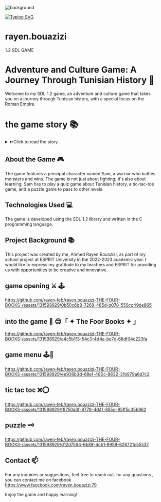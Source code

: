 
![background](https://github.com/rayen-feb/The-Foor-Books-/assets/131598929/cde11050-2a32-4490-b672-30f0ecea1790)

<a href="https://git.io/typing-svg"><img src="https://readme-typing-svg.demolab.com?font=Fira+Code&size=30&pause=1000&color=E71616&center=true&random=false&width=435&lines=The+Foor+Books+;1.2++SDL+Game+" alt="Typing SVG" /></a>
 

# rayen.bouazizi
1.2 SDL GAME 
# Adventure and Culture Game: A Journey Through Tunisian History 👋

Welcome to my SDL 1.2 game, an adventure and culture game that takes you on a journey through Tunisian history, with a special focus on the Roman Empire.

# the game story 📚 
 <details>
 <summary> ⏩Click to read the story </summary>
  
  Grandfather Jack discovered that four precious history books were missing from his library, stolen by the notorious Witcher Morgan Le Fay. He called his grandson Sami and gave him a mission to retrieve the books. Sami had to travel through a time door in El Jamm and collect the books, facing monsters and book guardians along the way.

Sami arrived at El Jamm and spoke some magical words to open the time door. He found himself in a magnificent amphitheater in the heart of the city forum. He overheard that the books were in a basement named the Holy Book, and he would have to face lions and monsters to find them.
Sami snuck into the building at nightfall and defeated the guardians blocking his path. He arrived at the basement, where a fierce dragon blocked his way. The dragon challenged Sami to answer riddles before he could take the book.
Sami successfully solved the dragon's riddles and retrieved the book. He studied his map to find the time door that would take him to the next period. Sami set out on his journey, feeling more confident now that he had the first book.
He arrived in Rome and found the book in the Colosseum, guarded by gladiators. Sami defeated them and retrieved the book. He traveled to Carthage and found the book in a temple, guarded by priests. Sami used his magical sword to defeat them and take the book.
Finally, Sami arrived in Ottoman Turkey, where he found the book in a palace, guarded by soldiers. Sami fought bravely and defeated them, retrieving the final book. He returned to El Jamm and gave the books to his grandfather.
Grandfather Jack was overjoyed and thanked Sami for his bravery. He reminded Sami of the power of knowledge and how important it is to preserve history. Sami realized that he had made history by completing his mission and felt proud of his accomplishment.</details>




## About the Game 🎮

The game features a principal character named Sam, a warrior who battles monsters and wins. The game is not just about fighting; it's also about learning. Sam has to play a quiz game about Tunisian history, a tic-tac-toe game, and a puzzle game to pass to other levels.

## Technologies Used 💻

The game is developed using the SDL 1.2 library and written in the C programming language.

## Project Background 📚

This project was created by me, Ahmed Rayen Bouazizi, as part of my school project at ESPRIT University in the 2022-2023 academic year. I would like to express my gratitude to my teachers and ESPRIT for providing us with opportunities to be creative and innovative.


## game opening ⚔️ 🕹

https://github.com/rayen-feb/rayen.bouazizi-THE-FOUR-BOOKS-/assets/131598929/0b50c6b8-7268-485d-b078-550cc49de865

## into the game 👾  😊「 ✦ The Foor Books  ✦ 」

https://github.com/rayen-feb/rayen.bouazizi-THE-FOUR-BOOKS-/assets/131598929/a4c5b1f3-54c3-4d4a-be7e-68df04c223fa


## game menu 🕹️🚪

https://github.com/rayen-feb/rayen.bouazizi-THE-FOUR-BOOKS-/assets/131598929/ee936b3d-68e1-480c-8832-31b979a6d7c2

## tic tac toc ❌⭕


https://github.com/rayen-feb/rayen.bouazizi-THE-FOUR-BOOKS-/assets/131598929/f8750a3f-8779-4d41-855d-95ff5c35b962

## puzzle 🗝️




https://github.com/rayen-feb/rayen.bouazizi-THE-FOUR-BOOKS-/assets/131598929/d12d7564-6b88-4cb1-8958-626721c55537





## Contact 📫
For any inquiries or suggestions, feel free to reach out.
for any quastions  , you can contact  me on facebook https://www.facebook.com/rayen.bouazizi.79

Enjoy the game and happy learning!
